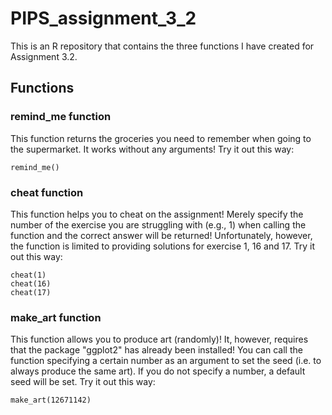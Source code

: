 # PIPS_assignment_3_2

This is an R repository that contains the three functions I have created for Assignment 3.2.



## Functions

### remind_me function
This function returns the groceries you need to remember when going to the supermarket. It works without any arguments!
Try it out this way:

```{r}
remind_me()
```


### cheat function
This function helps you to cheat on the assignment! Merely specify the number of the exercise you are struggling with (e.g., 1) when calling the function and the correct answer will be returned! Unfortunately, however, the function is limited to providing solutions for exercise 1, 16 and 17.
Try it out this way:

```{r}
cheat(1)
cheat(16)
cheat(17)
```


### make_art function
This function allows you to produce art (randomly)! It, however, requires that the package "ggplot2" has already been installed! You can call the function specifying a certain number as an argument to set the seed (i.e. to always produce the same art). If you do not specify a number, a default seed will be set.
Try it out this way:

```{r}
make_art(12671142)
```
